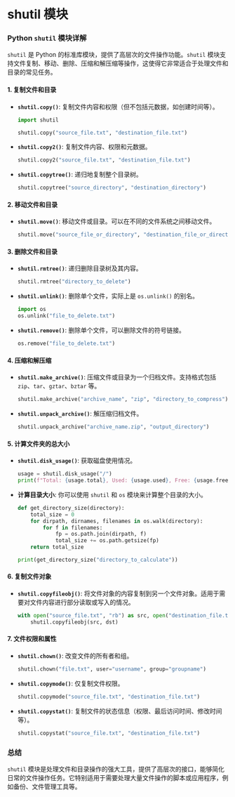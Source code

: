 # shutil 模块 

### Python `shutil` 模块详解

`shutil` 是 Python 的标准库模块，提供了高层次的文件操作功能。`shutil` 模块支持文件复制、移动、删除、压缩和解压缩等操作，这使得它非常适合于处理文件和目录的常见任务。

#### 1. 复制文件和目录

- **`shutil.copy()`**: 复制文件内容和权限（但不包括元数据，如创建时间等）。

  ```python
  import shutil

  shutil.copy("source_file.txt", "destination_file.txt")
  ```

- **`shutil.copy2()`**: 复制文件内容、权限和元数据。

  ```python
  shutil.copy2("source_file.txt", "destination_file.txt")
  ```

- **`shutil.copytree()`**: 递归地复制整个目录树。

  ```python
  shutil.copytree("source_directory", "destination_directory")
  ```

#### 2. 移动文件和目录

- **`shutil.move()`**: 移动文件或目录。可以在不同的文件系统之间移动文件。

  ```python
  shutil.move("source_file_or_directory", "destination_file_or_directory")
  ```

#### 3. 删除文件和目录

- **`shutil.rmtree()`**: 递归删除目录树及其内容。

  ```python
  shutil.rmtree("directory_to_delete")
  ```

- **`shutil.unlink()`**: 删除单个文件，实际上是 `os.unlink()` 的别名。

  ```python
  import os
  os.unlink("file_to_delete.txt")
  ```

- **`shutil.remove()`**: 删除单个文件，可以删除文件的符号链接。

  ```python
  os.remove("file_to_delete.txt")
  ```

#### 4. 压缩和解压缩

- **`shutil.make_archive()`**: 压缩文件或目录为一个归档文件。支持格式包括 `zip`、`tar`、`gztar`、`bztar` 等。

  ```python
  shutil.make_archive("archive_name", "zip", "directory_to_compress")
  ```

- **`shutil.unpack_archive()`**: 解压缩归档文件。

  ```python
  shutil.unpack_archive("archive_name.zip", "output_directory")
  ```

#### 5. 计算文件夹的总大小

- **`shutil.disk_usage()`**: 获取磁盘使用情况。

  ```python
  usage = shutil.disk_usage("/")
  print(f"Total: {usage.total}, Used: {usage.used}, Free: {usage.free}")
  ```

- **计算目录大小**: 你可以使用 `shutil` 和 `os` 模块来计算整个目录的大小。

  ```python
  def get_directory_size(directory):
      total_size = 0
      for dirpath, dirnames, filenames in os.walk(directory):
          for f in filenames:
              fp = os.path.join(dirpath, f)
              total_size += os.path.getsize(fp)
      return total_size

  print(get_directory_size("directory_to_calculate"))
  ```

#### 6. 复制文件对象

- **`shutil.copyfileobj()`**: 将文件对象的内容复制到另一个文件对象。适用于需要对文件内容进行部分读取或写入的情况。

  ```python
  with open("source_file.txt", "rb") as src, open("destination_file.txt", "wb") as dst:
      shutil.copyfileobj(src, dst)
  ```

#### 7. 文件权限和属性

- **`shutil.chown()`**: 改变文件的所有者和组。

  ```python
  shutil.chown("file.txt", user="username", group="groupname")
  ```

- **`shutil.copymode()`**: 仅复制文件权限。

  ```python
  shutil.copymode("source_file.txt", "destination_file.txt")
  ```

- **`shutil.copystat()`**: 复制文件的状态信息（权限、最后访问时间、修改时间等）。

  ```python
  shutil.copystat("source_file.txt", "destination_file.txt")
  ```

### 总结

`shutil` 模块是处理文件和目录操作的强大工具，提供了高层次的接口，能够简化日常的文件操作任务。它特别适用于需要处理大量文件操作的脚本或应用程序，例如备份、文件管理工具等。